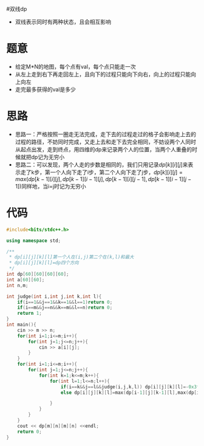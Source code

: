 #双线dp
- 双线表示同时有两种状态，且会相互影响
# 题意
- 给定M\*N的地图，每个点有val，每个点只能走一次
- 从左上走到右下再走回左上，且向下的过程只能向下向右，向上的过程只能向上向左
- 走完最多获得的val是多少
# 思路
- 思路一：严格按照一圈走无法完成，走下去的过程走过的格子会影响走上去的过程的路径，不妨同时完成，又走上去和走下去完全相同，不妨设两个人同时从起点出发，走到终点，用四维的dp来记录两个人的位置，当两个人重叠的时候就把dp记为无穷小
- 思路二：可以发现，两个人走的步数是相同的，我们只用记录$dp[k][i][j]$来表示走了k步，第一个人向下走了i步，第二个人向下走了j步，$dp[k][i][j]=max(dp[k-1][i][j],dp[k-1][i-1][j],dp[k-1][i][j-1],dp[k-1][i-1][j-1])$同样地，当i=j时记为无穷小
# 代码
```cpp
#include<bits/stdc++.h>

using namespace std;

/**
 * dp[i][j][k][l]第一个人在(i,j)第二个在(k,l)和最大
 * dp[i][j][k][l]=dp四个方向
 */
int dp[60][60][60][60];
int a[60][60];
int n,m;

int judge(int i,int j,int k,int l){
    if(i==1&&j==1&&k==1&&l==1)return 0;
    if(i==m&&j==n&&k==m&&l==n)return 0;
    return 1;
}
int main(){
    cin >> m >> n;
    for(int i=1;i<=m;i++){
        for(int j=1;j<=n;j++){
            cin >> a[i][j];
        }
    }
    for(int i=1;i<=m;i++){
        for(int j=1;j<=n;j++){
            for(int k=1;k<=m;k++){
                for(int l=1;l<=n;l++){
                    if(i==k&&j==l&&judge(i,j,k,l)) dp[i][j][k][l]=-0x3f3f3f3f;
                    else dp[i][j][k][l]=max(dp[i-1][j][k-1][l],max(dp[i-1][j][k][l-1],max(dp[i][j-1][k-1][l],dp[i][j-1][k][l-1])))+a[i][j]+a[k][l];

                }
            }
        }
    }
    cout << dp[m][n][m][n] <<endl;
    return 0;
}
```